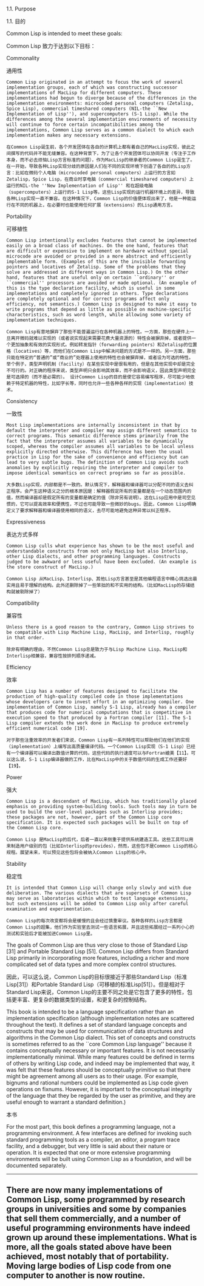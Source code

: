  1.1. Purpose

 1.1. 目的

Common Lisp is intended to meet these goals:

Common Lisp 致力于达到以下目标：

Commonality

通用性

    Common Lisp originated in an attempt to focus the work of several implementation groups, each of which was constructing successor implementations of MacLisp for different computers. These implementations had begun to diverge because of the differences in the implementation environments: microcoded personal computers (Zetalisp, Spice Lisp), commercial timeshared computers (NIL-the ``New Implementation of Lisp''), and supercomputers (S-1 Lisp). While the differences among the several implementation environments of necessity will continue to force certain incompatibilities among the implementations, Common Lisp serves as a common dialect to which each implementation makes any necessary extensions.
    
    在Common Lisp诞生前，各个开发团体在各自的计算机上都有着自己的MacLisp实现，彼此之间撰写的代码并不能无缝兼容。在这种背景下，为了让各个开发团体可以协同开发（专注于工作本身，而不必去烦恼Lisp方言标准的问题），作为MacLisp的继承者的Common Lisp诞生了。在一开始，导致各种Lisp实现分歧的原因是人们在不同的实现环境下创造了各自的的Lisp方言：比如在微码个人电脑（microcoded personal computers）上运行的方言如Zetalisp，Spice Lisp，在商业时享电脑（commercial timeshared computers）上运行的NIL-the ''New Implementation of Lisp'' 和在超级电脑（supercomputers）上运行的S-1 Lisp等。这些Lisp实现的运行机器环境上的差异，导致各种Lisp实现一直不兼容。在这种情况下，Common Lisp的价值便体现出来了，他是一种能运行在不同的机器上，在必要时也能使用任何扩展（extensions）的Lisp通用方言。
    
Portability

可移植性

    Common Lisp intentionally excludes features that cannot be implemented easily on a broad class of machines. On the one hand, features that are difficult or expensive to implement on hardware without special microcode are avoided or provided in a more abstract and efficiently implementable form. (Examples of this are the invisible forwarding pointers and locatives of Zetalisp. Some of the problems that they solve are addressed in different ways in Common Lisp.) On the other hand, features that are useful only on certain ``ordinary'' or ``commercial'' processors are avoided or made optional. (An example of this is the type declaration facility, which is useful in some implementations and completely ignored in others. Type declarations are completely optional and for correct programs affect only efficiency, not semantics.) Common Lisp is designed to make it easy to write programs that depend as little as possible on machine-specific characteristics, such as word length, while allowing some variety of implementation techniques.
    
    Common Lisp有意地摒弃了那些不能普遍运行在各种机器上的特性。一方面，那些在硬件上一旦离开微码就难以实现的（或者说实现起来需要花费大量资源的）特性会被摒弃掉，或者提供一个更加抽象和有效的实现形式。例如转发指针（forwarding pointers）和Zetalisp的位置格（locatives）等，而他们在Common Lisp中解决问题的方式是不一样的。另一方面，那些只能在特定的“普通的”或“商业的”处理器上使用的特性也会被摒弃掉，或者设为可选的特性。举个例子，类型声明机制（facility）在某些实现中是很有用的，但是在其他实现中却是完全不可行的。对正确的程序来说，类型声明只会影响其效率，而不会影响语义，因此类型声明完全是可选择的（而不是必需的）。 设计Common Lisp的目的是使它容易编写程序，尽可能少地依赖于特定机器的特性，比如字长等，同时也允许一些各种各样的实现（implementation）技术。

Consistency

一致性

    Most Lisp implementations are internally inconsistent in that by default the interpreter and compiler may assign different semantics to correct programs. This semantic difference stems primarily from the fact that the interpreter assumes all variables to be dynamically scoped, whereas the compiler assumes all variables to be local unless explicitly directed otherwise. This difference has been the usual practice in Lisp for the sake of convenience and efficiency but can lead to very subtle bugs. The definition of Common Lisp avoids such anomalies by explicitly requiring the interpreter and compiler to impose identical semantics on correct programs so far as possible.
    
    大多数Lisp实现，内部都是不一致的。默认情况下，解释器和编译器可以分配不同的语义去纠正程序。会产生这种语义之分的根本原因是：解释器假定所有的变量都是在一个动态范围内的值，然而编译器却是假定所有的变量都是确定的值（除非另有说明）。这在Lisp应用中是司空见惯的，它可以提高效率和便携性，不过也可能导致一些微妙的bugs。因此，Common Lisp明确定义了要求解释器和编译器使用相同的语义，去尽可能地避免这种异常以纠正程序。
    
Expressiveness

表达方式多样

    Common Lisp culls what experience has shown to be the most useful and understandable constructs from not only MacLisp but also Interlisp, other Lisp dialects, and other programming languages. Constructs judged to be awkward or less useful have been excluded. (An example is the store construct of MacLisp.)

    Common Lisp 从MacLisp、Interlisp、其他Lisp方言甚至是其他编程语言中精心挑选出最实用且易于理解的结构。此外还删除掉了一些笨拙的和不实用的结构。（比如MacLisp的存储结构就被剔除掉了）

Compatibility

兼容性

    Unless there is a good reason to the contrary, Common Lisp strives to be compatible with Lisp Machine Lisp, MacLisp, and Interlisp, roughly in that order.

    除非有明确的理由，不然Common Lisp总是致力于与Lisp Machine Lisp、MacLisp和Interlisp相兼容，兼容性按排列顺序递减。

Efficiency

效率

    Common Lisp has a number of features designed to facilitate the production of high-quality compiled code in those implementations whose developers care to invest effort in an optimizing compiler. One implementation of Common Lisp, namely S-1 Lisp, already has a compiler that produces code for numerical computations that is competitive in execution speed to that produced by a Fortran compiler [11]. The S-1 Lisp compiler extends the work done in MacLisp to produce extremely efficient numerical code [19].

    对于那些注重效率的开发者们来说，Common Lisp有一系列特性可以帮助他们在他们的实现（implementation）上编写出高质量编译代码。一个Common Lisp实现（S-1 Lisp）已经有一个编译器可以编译出数值计算的代码，这些代码的执行速度可以与Fortran媲美【11】。可以这么说，S-1 Lisp编译器做的工作，比在MacLisp中的关于数值代码的生成工作还要好【19】。

Power

强大

    Common Lisp is a descendant of MacLisp, which has traditionally placed emphasis on providing system-building tools. Such tools may in turn be used to build the user-level packages such as Interlisp provides; these packages are not, however, part of the Common Lisp core specification. It is expected such packages will be built on top of the Common Lisp core.

    Common Lisp 是MacLisp的后代，后者一直以来侧重于提供系统建造工具。这些工具可以用来制造用户级别的包（比如Interlisp的provides），然而，这些包不是Common Lisp的核心规程。展望未来，可以预见这些包将会被纳入Common Lisp的核心中。
    
Stability

稳定性

    It is intended that Common Lisp will change only slowly and with due deliberation. The various dialects that are supersets of Common Lisp may serve as laboratories within which to test language extensions, but such extensions will be added to Common Lisp only after careful examination and experimentation.

    Common Lisp的每次改变都将会是缓慢的且会经过慎重审议。各种各样的Lisp方言都是Common Lisp的超集，他们作为实验室去测试一些语言拓展，并且这些拓展经过一系列小心的测试和实验后才能被加进Common Lisp里。

The goals of Common Lisp are thus very close to those of Standard Lisp [31] and Portable Standard Lisp [51]. Common Lisp differs from Standard Lisp primarily in incorporating more features, including a richer and more complicated set of data types and more complex control structures.

因此，可以这么说，Common Lisp的目标很接近于那些Standard Lisp（标准Lisp[31]）和Portable Standard Lisp（可移植的标准Lisp[51]）。但是相对于Standard Lisp来说，Common Lisp的主要不同之处是它包含了更多的特性，包括更丰富、更复杂的数据类型的设置，和更复杂的控制结构。

This book is intended to be a language specification rather than an implementation specification (although implementation notes are scattered throughout the text). It defines a set of standard language concepts and constructs that may be used for communication of data structures and algorithms in the Common Lisp dialect. This set of concepts and constructs is sometimes referred to as the ``core Common Lisp language'' because it contains conceptually necessary or important features. It is not necessarily implementationally minimal. While many features could be defined in terms of others by writing Lisp code, and indeed may be implemented that way, it was felt that these features should be conceptually primitive so that there might be agreement among all users as to their usage. (For example, bignums and rational numbers could be implemented as Lisp code given operations on fixnums. However, it is important to the conceptual integrity of the language that they be regarded by the user as primitive, and they are useful enough to warrant a standard definition.)

本书

For the most part, this book defines a programming language, not a programming environment. A few interfaces are defined for invoking such standard programming tools as a compiler, an editor, a program trace facility, and a debugger, but very little is said about their nature or operation. It is expected that one or more extensive programming environments will be built using Common Lisp as a foundation, and will be documented separately.



------------------
There are now many implementations of Common Lisp, some programmed by research groups in universities and some by companies that sell them commercially, and a number of useful programming environments have indeed grown up around these implementations. What is more, all the goals stated above have been achieved, most notably that of portability. Moving large bodies of Lisp code from one computer to another is now routine.
------------------
